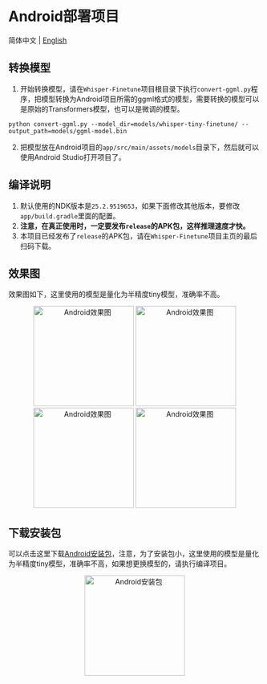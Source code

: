 # Android部署项目

简体中文 | [English](./README_en.md)

## 转换模型

1. 开始转换模型，请在`Whisper-Finetune`项目根目录下执行`convert-ggml.py`程序，把模型转换为Android项目所需的ggml格式的模型，需要转换的模型可以是原始的Transformers模型，也可以是微调的模型。
```shell
python convert-ggml.py --model_dir=models/whisper-tiny-finetune/ --output_path=models/ggml-model.bin
```

2. 把模型放在Android项目的`app/src/main/assets/models`目录下，然后就可以使用Android Studio打开项目了。


## 编译说明

1. 默认使用的NDK版本是`25.2.9519653`，如果下面修改其他版本，要修改`app/build.gradle`里面的配置。
2. **注意，在真正使用时，一定要发布`release`的APK包，这样推理速度才快。**
3. 本项目已经发布了`release`的APK包，请在`Whisper-Finetune`项目主页的最后扫码下载。

## 效果图

效果图如下，这里使用的模型是量化为半精度tiny模型，准确率不高。
<br/>
<div align="center">
<img src="../docs/images/android2.jpg" alt="Android效果图" width="200">
<img src="../docs/images/android1.jpg" alt="Android效果图" width="200">
<img src="../docs/images/android3.jpg" alt="Android效果图" width="200">
<img src="../docs/images/android4.jpg" alt="Android效果图" width="200">
</div>

## 下载安装包

可以点击这里下载[Android安装包](https://yeyupiaoling.cn/whisper.apk)，注意，为了安装包小，这里使用的模型是量化为半精度tiny模型，准确率不高，如果想更换模型的，请执行编译项目。
<br/>
<div align="center">
<img src="../docs/images/android.jpg" alt="Android安装包" width="200">
</div>
